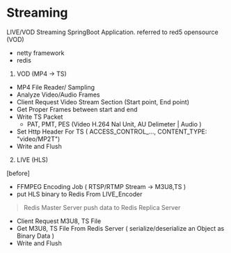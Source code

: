 # Streaming
LIVE/VOD Streaming SpringBoot Application. 
referred to red5 opensource (VOD)
+ netty framework
+ redis

1) VOD (MP4 -> TS)

- MP4 File Reader/ Sampling
- Analyze Video/Audio Frames
- Client Request Video Stream Section (Start point, End point)
- Get Proper Frames between start and end
- Write TS Packet 
  - PAT, PMT, PES (Video H.264 Nal Unit, AU Delimeter | Audio )
- Set Http Header For TS ( ACCESS_CONTROL_..., CONTENT_TYPE: "video/MP2T")
- Write and Flush


2) LIVE (HLS)

[before]
- FFMPEG Encoding Job ( RTSP/RTMP Stream -> M3U8,TS )
- put HLS binary to Redis
From LIVE_Encoder

> Redis Master Server push data to Redis Replica Server

- Client Request M3U8, TS File
- Get M3U8, TS File From Redis Server ( serialize/deserialize an Object as Binary Data )
- Write and Flush 

